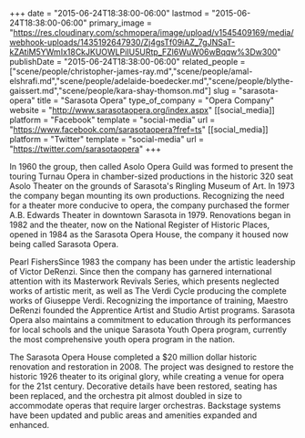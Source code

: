 +++
date = "2015-06-24T18:38:00-06:00"
lastmod = "2015-06-24T18:38:00-06:00"
primary_image = "https://res.cloudinary.com/schmopera/image/upload/v1545409169/media/webhook-uploads/1435192647930/Zj4gsTf09iAZ_7gJNSaT-kZAtiM5YWmIx18CkJKUOWLPiIU5URtp_FZl6WuW06wBqqw%3Dw300"
publishDate = "2015-06-24T18:38:00-06:00"
related_people = ["scene/people/christopher-james-ray.md","scene/people/amal-elshrafi.md","scene/people/adelaide-boedecker.md","scene/people/blythe-gaissert.md","scene/people/kara-shay-thomson.md"]
slug = "sarasota-opera"
title = "Sarasota Opera"
type_of_company = "Opera Company"
website = "http://www.sarasotaopera.org/index.aspx"
[[social_media]]
platform = "Facebook"
template = "social-media"
url = "https://www.facebook.com/sarasotaopera?fref=ts"
[[social_media]]
platform = "Twitter"
template = "social-media"
url = "https://twitter.com/sarasotaopera"
+++

In 1960 the group, then called Asolo Opera Guild was formed to present the touring Turnau Opera in chamber-sized productions in the historic 320 seat Asolo Theater on the grounds of Sarasota's Ringling Museum of Art. In 1973 the company began mounting its own productions. Recognizing the need for a theater more conducive to opera, the company purchased the former A.B. Edwards Theater in downtown Sarasota in 1979. Renovations began in 1982 and the theater, now on the National Register of Historic Places, opened in 1984 as the Sarasota Opera House, the company it housed now being called Sarasota Opera.

Pearl FishersSince 1983 the company has been under the artistic leadership of Victor DeRenzi. Since then the company has garnered international attention with its Masterwork Revivals Series, which presents neglected works of artistic merit, as well as The Verdi Cycle producing the complete works of Giuseppe Verdi. Recognizing the importance of training, Maestro DeRenzi founded the Apprentice Artist and Studio Artist programs. Sarasota Opera also maintains a commitment to education through its performances for local schools and the unique Sarasota Youth Opera program, currently the most comprehensive youth opera program in the nation.

The Sarasota Opera House completed a  $20 million dollar historic renovation and restoration in 2008. The project was designed to restore the historic 1926 theater to its original glory, while creating a venue for opera for the 21st century. Decorative details have been restored, seating has been replaced, and the orchestra pit almost doubled in size to accommodate operas that require larger orchestras. Backstage systems have been updated and public areas and amenities expanded and enhanced.
